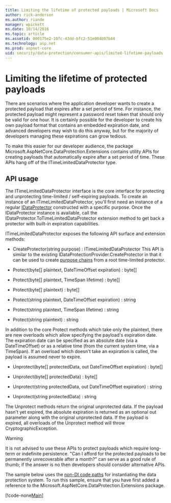 ```yaml
---
title: Limiting the lifetime of protected payloads | Microsoft Docs
author: rick-anderson
ms.author: riande
manager: wpickett
ms.date: 10/14/2016
ms.topic: article
ms.assetid: 000175e2-10fc-43dd-bfc2-51e004b97b44
ms.technology: asp.net
ms.prod: aspnet-core
uid: security/data-protection/consumer-apis/limited-lifetime-payloads
---
```

# Limiting the lifetime of protected payloads

There are scenarios where the application developer wants to create a protected payload that expires after a set period of time. For instance, the protected payload might represent a password reset token that should only be valid for one hour. It is certainly possible for the developer to create his own payload format that contains an embedded expiration date, and advanced developers may wish to do this anyway, but for the majority of developers managing these expirations can grow tedious.

To make this easier for our developer audience, the package Microsoft.AspNetCore.DataProtection.Extensions contains utility APIs for creating payloads that automatically expire after a set period of time. These APIs hang off of the ITimeLimitedDataProtector type.

## API usage

The ITimeLimitedDataProtector interface is the core interface for protecting and unprotecting time-limited / self-expiring payloads. To create an instance of an ITimeLimitedDataProtector, you'll first need an instance of a regular [IDataProtector](overview.md) constructed with a specific purpose. Once the IDataProtector instance is available, call the IDataProtector.ToTimeLimitedDataProtector extension method to get back a protector with built-in expiration capabilities.

ITimeLimitedDataProtector exposes the following API surface and extension methods:

* CreateProtector(string purpose) : ITimeLimitedDataProtector This API is similar to the existing IDataProtectionProvider.CreateProtector in that it can be used to create [purpose chains](purpose-strings.md) from a root time-limited protector.

* Protect(byte[] plaintext, DateTimeOffset expiration) : byte[]

* Protect(byte[] plaintext, TimeSpan lifetime) : byte[]

* Protect(byte[] plaintext) : byte[]

* Protect(string plaintext, DateTimeOffset expiration) : string

* Protect(string plaintext, TimeSpan lifetime) : string

* Protect(string plaintext) : string

In addition to the core Protect methods which take only the plaintext, there are new overloads which allow specifying the payload's expiration date. The expiration date can be specified as an absolute date (via a DateTimeOffset) or as a relative time (from the current system time, via a TimeSpan). If an overload which doesn't take an expiration is called, the payload is assumed never to expire.

* Unprotect(byte[] protectedData, out DateTimeOffset expiration) : byte[]

* Unprotect(byte[] protectedData) : byte[]

* Unprotect(string protectedData, out DateTimeOffset expiration) : string

* Unprotect(string protectedData) : string

The Unprotect methods return the original unprotected data. If the payload hasn't yet expired, the absolute expiration is returned as an optional out parameter along with the original unprotected data. If the payload is expired, all overloads of the Unprotect method will throw CryptographicException.

>[!WARNING]
> It is not advised to use these APIs to protect payloads which require long-term or indefinite persistence. "Can I afford for the protected payloads to be permanently unrecoverable after a month?" can serve as a good rule of thumb; if the answer is no then developers should consider alternative APIs.

The sample below uses the [non-DI code paths](../configuration/non-di-scenarios.md) for instantiating the data protection system. To run this sample, ensure that you have first added a reference to the Microsoft.AspNetCore.DataProtection.Extensions package.

[!code-none[Main](limited-lifetime-payloads/samples/limitedlifetimepayloads.cs)]
